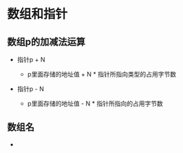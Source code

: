 # 数组和指针

## 数组p的加减法运算

- 指针p + N
    - p里面存储的地址值 + N * 指针所指向类型的占用字节数


- 指针p - N
    - p里面存储的地址值 - N * 指针所指向的占用字节数

## 数组名

- 